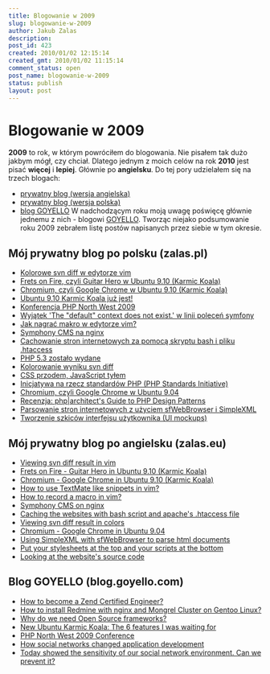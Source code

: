 ```yaml
---
title: Blogowanie w 2009
slug: blogowanie-w-2009
author: Jakub Zalas
description: 
post_id: 423
created: 2010/01/02 12:15:14
created_gmt: 2010/01/02 11:15:14
comment_status: open
post_name: blogowanie-w-2009
status: publish
layout: post
---
```


<!--2009 to rok, w którym powróciłem do blogowania. Nie pisałem tak dużo jakbym mógł, czy chciał. Dlatego jednym z moich celów na rok 2010 jest pisać więcej i lepiej. Głównie po angielsku.-->

# Blogowanie w 2009

**2009** to rok, w którym powróciłem do blogowania. Nie pisałem tak dużo jakbym mógł, czy chciał. Dlatego jednym z moich celów na rok **2010** jest pisać **więcej** i **lepiej**. Głównie po **angielsku**. Do tej pory udzielałem się na trzech blogach: 

  * [prywatny blog (wersja angielska)](http://www.zalas.eu)
  * [prywatny blog (wersja polska)]()
  * [blog GOYELLO](http://blog.goyello.com)
W nadchodzącym roku moją uwagę poświęcę głównie jednemu z nich - blogowi [GOYELLO](http://blog.goyello.com). Tworząc niejako podsumowanie roku 2009 zebrałem listę postów napisanych przez siebie w tym okresie. 

## Mój prywatny blog po polsku (zalas.pl)

  * [Kolorowe svn diff w edytorze vim](/kolorowe-svn-diff-w-edytorze-vim)
  * [Frets on Fire, czyli Guitar Hero w Ubuntu 9.10 (Karmic Koala)](/frets-on-fire-czyli-guitar-hero-w-ubuntu-910-karmic-koala)
  * [Chromium, czyli Google Chrome w Ubuntu 9.10 (Karmic Koala)](/chromium-czyli-google-chrome-w-ubuntu-910-karmic-koala)
  * [Ubuntu 9.10 Karmic Koala już jest!](/ubuntu-910-karmic-koala-juz-jest)
  * [Konferencja PHP North West 2009](/konferencja-php-north-west-2009)
  * [Wyjątek 'The "default" context does not exist.' w linii poleceń symfony](/wyjatek-the-default-context-does-not-exist-w-linii-polecen-symfony)
  * [Jak nagrać makro w edytorze vim?](/jak-nagrac-makro-w-edytorze-vim)
  * [Symphony CMS na nginx](/symphony-cms-na-nginx)
  * [Cachowanie stron internetowych za pomocą skryptu bash i pliku .htaccess](/cachowanie-stron-internetowych-za-pomoca-skryptu-bash-i-pliku-htaccess)
  * [PHP 5.3 zostało wydane](/php-53-zostalo-wydane)
  * [Kolorowanie wyniku svn diff](/kolorowanie-wyniku-svn-diff)
  * [CSS przodem, JavaScript tyłem](/css-przodem-javascript-tylem)
  * [Inicjatywa na rzecz standardów PHP (PHP Standards Initiative)](/php-standards-initiative)
  * [Chromium, czyli Google Chrome w Ubuntu 9.04](/chromium-czyli-google-chrome-w-ubuntu-904)
  * [Recenzja: php|architect's Guide to PHP Design Patterns](/recenzja-phparchitects-guide-to-php-design-patterns)
  * [Parsowanie stron internetowych z użyciem sfWebBrowser i SimpleXML](/parsowanie-stron-internetowych-z-uzyciem-sfwebbrowser-i-simplexml)
  * [Tworzenie szkiców interfejsu użytkownika (UI mockups)](/tworzenie-szkicow-interfejsu-uzytkownika-ui-balsamiq-mockups)

## Mój prywatny blog po angielsku (zalas.eu)

  * [Viewing svn diff result in vim](http://www.zalas.eu/viewing-svn-diff-result-in-vim)
  * [Frets on Fire - Guitar Hero in Ubuntu 9.10 (Karmic Koala)](http://www.zalas.eu/frets-on-fire-guitar-hero-in-ubuntu-910-karmic-koala)
  * [Chromium - Google Chrome in Ubuntu 9.10 (Karmic Koala)](http://www.zalas.eu/chromium-google-chrome-in-ubuntu-910-karmic-koala)
  * [How to use TextMate like snippets in vim?](http://www.zalas.eu/how-to-use-textmate-like-snippets-in-vim)
  * [How to record a macro in vim?](http://www.zalas.eu/how-to-record-a-macro-in-vim)
  * [Symphony CMS on nginx](http://www.zalas.eu/symphony-cms-on-nginx)
  * [Caching the websites with bash script and apache's .htaccess file](http://www.zalas.eu/caching-the-websites-with-bash-script-and-apaches-htaccess-file)
  * [Viewing svn diff result in colors](http://www.zalas.eu/viewing-svn-diff-result-in-colors)
  * [Chromium - Google Chrome in Ubuntu 9.04](http://www.zalas.eu/chromium-google-chrome-in-ubuntu-904)
  * [Using SimpleXML with sfWebBrowser to parse html documents](http://www.zalas.eu/using-simplexml-with-sfwebbrowser-to-parse-html-documents)
  * [Put your stylesheets at the top and your scripts at the bottom](http://www.zalas.eu/put-your-stylesheets-at-the-top-and-your-scripts-at-the-bottom)
  * [Looking at the website's source code](http://www.zalas.eu/looking-at-the-websites-source-code)

## Blog GOYELLO (blog.goyello.com)

  * [How to become a Zend Certified Engineer?](http://blog.goyello.com/2009/12/31/how-to-become-a-zend-certified-engineer/)
  * [How to install Redmine with nginx and Mongrel Cluster on Gentoo Linux?](http://blog.goyello.com/2009/12/18/how-to-install-redmine-with-nginx-and-mongrel-cluster-on-gentoo-linux/)
  * [Why do we need Open Source frameworks?](http://blog.goyello.com/2009/11/17/why-do-we-need-open-source-frameworks/)
  * [New Ubuntu Karmic Koala: The 6 features I was waiting for](http://blog.goyello.com/2009/10/29/new-ubuntu-karmic-koala-the-6-feateres-i-was-waiting-for/)
  * [PHP North West 2009 Conference](http://blog.goyello.com/2009/10/17/php-north-west-2009-conference/)
  * [How social networks changed application development](http://blog.goyello.com/2009/08/07/how-social-networks-changed-application-development/)
  * [Today showed the sensitivity of our social network environment. Can we prevent it?](http://blog.goyello.com/2009/08/06/today-showed-the-sensitivity-of-our-social-network-environment/)
